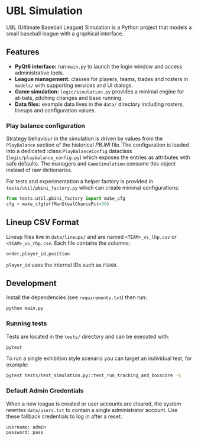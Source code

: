 # UBL Simulation

UBL (Ultimate Baseball League) Simulation is a Python project that models a small baseball league with a graphical interface.

## Features
- **PyQt6 interface:** run `main.py` to launch the login window and access administrative tools.
- **League management:** classes for players, teams, trades and rosters in `models/` with supporting services and UI dialogs.
- **Game simulation:** `logic/simulation.py` provides a minimal engine for at-bats, pitching changes and base running.
- **Data files:** example data lives in the `data/` directory including rosters, lineups and configuration values.

### Play balance configuration

Strategy behaviour in the simulation is driven by values from the
`PlayBalance` section of the historical *PB.INI* file.  The configuration is
loaded into a dedicated :class:`PlayBalanceConfig` dataclass
(`logic/playbalance_config.py`) which exposes the entries as attributes with
safe defaults.  The managers and `GameSimulation` consume this object instead
of raw dictionaries.

For tests and experimentation a helper factory is provided in
`tests/util/pbini_factory.py` which can create minimal configurations:

```python
from tests.util.pbini_factory import make_cfg
cfg = make_cfg(offManStealChancePct=50)
```

## Lineup CSV Format
Lineup files live in `data/lineups/` and are named `<TEAM>_vs_lhp.csv` or `<TEAM>_vs_rhp.csv`.
Each file contains the columns:

```csv
order,player_id,position
```

`player_id` uses the internal IDs such as `P1000`.

## Development
Install the dependencies (see `requirements.txt`) then run:

```bash
python main.py
```


### Running tests
Tests are located in the `tests/` directory and can be executed with:

```bash
pytest
```

To run a single exhibition style scenario you can target an individual test,
for example:

```bash
pytest tests/test_simulation.py::test_run_tracking_and_boxscore -q
```

### Default Admin Credentials
When a new league is created or user accounts are cleared, the system rewrites
`data/users.txt` to contain a single administrator account. Use these fallback
credentials to log in after a reset:

```
username: admin
password: pass
```

